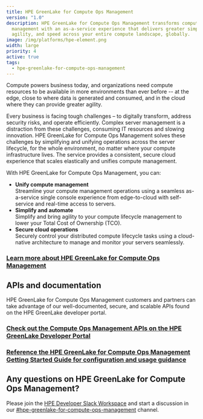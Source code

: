 ```yaml
---
title: HPE GreenLake for Compute Ops Management
version: "1.0"
description: HPE GreenLake for Compute Ops Management transforms compute
  management with an as-a-service experience that delivers greater simplicity,
  agility, and speed across your entire compute landscape, globally.
image: /img/platforms/hpe-element.png
width: large
priority: 4
active: true
tags:
  - hpe-greenlake-for-compute-ops-management
---
```

Compute powers business today, and organizations need compute resources to be available in more environments than ever before -- at the edge, close to where data is generated and consumed, and in the cloud where they can provide greater agility.

Every business is facing tough challenges – to digitally transform, address security risks, and operate efficiently. Complex server management is a distraction from these challenges, consuming IT resources and slowing innovation. HPE GreenLake for Compute Ops Management solves these challenges by simplifying and unifying operations across the server lifecycle, for the whole environment, no matter where your compute infrastructure lives. The service provides a consistent, secure cloud experience that scales elastically and unifies compute management.

With HPE GreenLake for Compute Ops Management, you can:

* **Unify compute management**    
Streamline your compute management operations using a seamless as-a-service single console experience from edge-to-cloud with self-service and real-time access to servers.   
* **Simplify and automate**   
  Simplify and bring agility to your compute lifecycle management to lower your Total Cost of Ownership (TCO).   
* **Secure cloud operations**    
  Securely control your distributed compute lifecycle tasks using a cloud-native architecture to manage and monitor your servers seamlessly.   

### [Learn more about HPE GreenLake for Compute Ops Management](https://www.hpe.com/us/en/compute/management-software.html)

## APIs and documentation

HPE GreenLake for Compute Ops Management customers and partners can take advantage of our well-documented, secure, and scalable APIs found on the HPE GreenLake developer portal. 

### [Check out the Compute Ops Management APIs on the HPE GreenLake Developer Portal](https://developer.greenlake.hpe.com/docs/greenlake/services/compute-ops/public/)

### [Reference the HPE GreenLake for Compute Ops Management Getting Started Guide for configuration and usage guidance](https://www.hpe.com/info/com-gsg)

## Any questions on HPE GreenLake for Compute Ops Management?

Please join the [HPE Developer Slack Workspace](https://slack.hpedev.io/) and start a discussion in our [](https://hpedev.slack.com/archives/C03QTQWC213)[\#hpe-greenlake-for-compute-ops-management](https://hpedev.slack.com/archives/C03QTQWC213) channel.